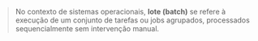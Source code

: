 > No contexto de sistemas operacionais, **lote (batch)** se refere à execução de um conjunto de tarefas ou jobs agrupados, processados sequencialmente sem intervenção manual.